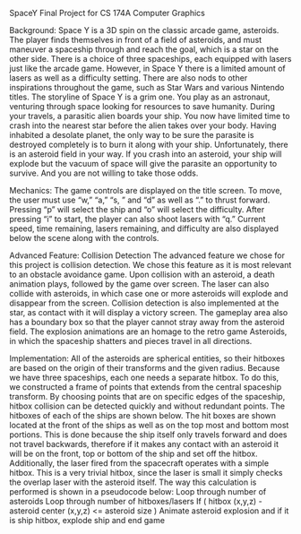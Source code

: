 SpaceY Final Project for CS 174A Computer Graphics

Background:
   Space Y is a 3D spin on the classic arcade game, asteroids. The player finds themselves in front of a field of asteroids, and must maneuver a spaceship through and reach the goal, which is a star on the other side. There is a choice of three spaceships, each equipped with lasers just like the arcade game. However, in Space Y there is a limited amount of lasers as well as a difficulty setting. There are also nods to other inspirations throughout the game, such as Star Wars and various Nintendo titles. 
   The storyline of Space Y is a grim one. You play as an astronaut, venturing through space looking for resources to save humanity. During your travels, a parasitic alien boards your ship. You now have limited time to crash into the nearest star before the alien takes over your body. Having inhabited a desolate planet, the only way to be sure the parasite is destroyed completely is to burn it along with your ship. Unfortunately, there is an asteroid field in your way. If you crash into an asteroid, your ship will explode but the vacuum of space will give the parasite an opportunity to survive. And you are not willing to take those odds.

Mechanics:
   The game controls are displayed on the title screen. To move, the user must use “w,” “a,” “s, ” and “d” as well as “.” to thrust forward. Pressing “p” will select the ship and “o” will select the difficulty. After pressing “i” to start, the player can also shoot lasers with “q.” Current speed, time remaining, lasers remaining, and difficulty are also displayed below the scene along with the controls.
   
Advanced Feature: Collision Detection
   The advanced feature we chose for this project is collision detection. We chose this feature as it is most relevant to an obstacle avoidance game. Upon collision with an asteroid, a death animation plays, followed by the game over screen. The laser can also collide with asteroids, in which case one or more asteroids will explode and disappear from the screen. Collision detection is also implemented at the star, as contact with it will display a victory screen. The gameplay area also has a boundary box so that the player cannot stray away from the asteroid field. The explosion animations are an homage to the retro game Asteroids, in which the spaceship shatters and pieces travel in all directions.
   
Implementation:
   All of the asteroids are spherical entities, so their hitboxes are based on the origin of their transforms and the given radius. Because we have three spaceships, each one needs a separate hitbox. To do this, we constructed a frame of points that extends from the central spaceship transform. By choosing points that are on specific edges of the spaceship, hitbox collision can be detected quickly and without redundant points. The hitboxes of each of the ships are shown below.
	The hit boxes are shown located at the front of the ships as well as on the top most and bottom most portions.  This is done because the ship itself only travels forward and does not travel backwards, therefore if it makes any contact with an asteroid it will be on the front, top or bottom of the ship and set off the hitbox.  Additionally, the laser fired from the spacecraft operates with a simple hitbox.  This is a very trivial hitbox, since the laser is small it simply checks the overlap laser with the asteroid itself.
	The way this calculation is performed is shown in a pseudocode below:
    Loop through number of asteroids
	      Loop through number of hitboxes/lasers
		        If ( hitbox (x,y,z)  - asteroid center (x,y,z) <= asteroid size )
			         Animate asteroid explosion and if it is ship hitbox, explode ship and end game

